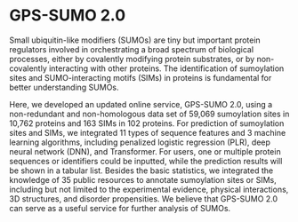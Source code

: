 # GPS-SUMO 2.0
Small ubiquitin-like modifiers (SUMOs) are tiny but important protein regulators involved in orchestrating a broad spectrum of biological processes, either by covalently modifying protein substrates, or by non-covalently interacting with other proteins. The identification of sumoylation sites and SUMO-interacting motifs (SIMs) in proteins is fundamental for better understanding SUMOs.

Here, we developed an updated online service, GPS-SUMO 2.0, using a non-redundant and non-homologous data set of 59,069 sumoylation sites in 10,762 proteins and 163 SIMs in 102 proteins. For prediction of sumoylation sites and SIMs, we integrated 11 types of sequence features and 3 machine learning algorithms, including penalized logistic regression (PLR), deep neural network (DNN), and Transformer. For users, one or multiple protein sequences or identifiers could be inputted, while the prediction results will be shown in a tabular list. Besides the basic statistics, we integrated the knowledge of 35 public resources to annotate sumoylation sites or SIMs, including but not limited to the experimental evidence, physical interactions, 3D structures, and disorder propensities. We believe that GPS-SUMO 2.0 can serve as a useful service for further analysis of SUMOs.
